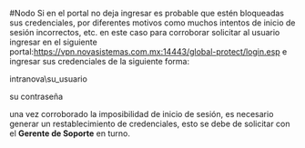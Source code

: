 #Nodo
Si en el portal no deja ingresar es probable que estén bloqueadas sus credenciales, por diferentes motivos como muchos intentos de inicio de sesión incorrectos, etc. en este caso para corroborar solicitar al usuario ingresar en el siguiente portal:https://vpn.novasistemas.com.mx:14443/global-protect/login.esp e ingresar sus credenciales de la siguiente forma:

intranova\su_usuario

su contraseña

una vez corroborado la imposibilidad de inicio de sesión, es necesario generar un restablecimiento de credenciales, esto se debe de solicitar con el **Gerente de Soporte** en turno.
